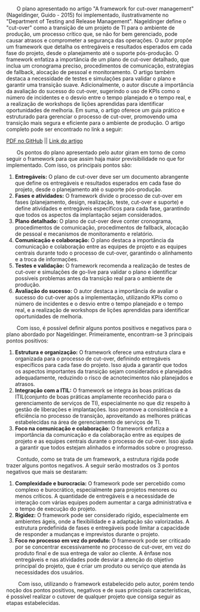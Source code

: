 &emsp;&emsp;O plano apresentado no artigo "A framework for cut-over management"(Nageldinger, Guido - 2015) foi implementado, ilustrativamente no "Department of Testing and Release Management". Nageldinger define o "cut-over" como a transição de um projeto de TI para o ambiente de produção, um processo crítico que, se não for bem gerenciado, pode causar atrasos e comprometer a segurança das operações. O autor propõe um framework que detalha os entregáveis e resultados esperados em cada fase do projeto, desde o planejamento até o suporte pós-produção. O framework enfatiza a importância de um plano de cut-over detalhado, que inclua um cronograma preciso, procedimentos de comunicação, estratégias de fallback, alocação de pessoal e monitoramento. O artigo também destaca a necessidade de testes e simulações para validar o plano e garantir uma transição suave. Adicionalmente, o autor discute a importância da avaliação do sucesso do cut-over, sugerindo o uso de KPIs como o número de incidentes e o desvio entre o tempo planejado e o tempo real, e a realização de workshops de lições aprendidas para identificar oportunidades de melhoria. Em suma, o artigo oferece um guia prático e estruturado para gerenciar o processo de cut-over, promovendo uma transição mais segura e eficiente para o ambiente de produção. O artigo completo pode ser encontrado no link a seguir:

[PDF no GitHub](https://github.com/3R11K/Entrega_S05/blob/main/peerj-cs-29.pdf)   ||    [Link do artigo](https://peerj.com/articles/cs-29/)

&emsp;&emsp;Os pontos do plano apresentado pelo autor giram em torno de como seguir o framework para que assim haja maior previsibilidade no que for implementado. Com isso, os principais pontos são:

1. **Entregáveis:** O plano de cut-over deve ser um documento abrangente que define os entregáveis e resultados esperados em cada fase do projeto, desde o planejamento até o suporte pós-produção. 
2. **Fases e atividades:** O framework divide o processo de cut-over em fases (planejamento, design, realização, teste, cut-over e suporte) e define atividades e entregáveis específicos para cada fase, garantindo que todos os aspectos da implantação sejam considerados.
3. **Plano detalhado:** O plano de cut-over deve conter cronograma, procedimentos de comunicação, procedimentos de fallback, alocação de pessoal e mecanismos de monitoramento e relatório.
4. **Comunicação e colaboração:** O plano destaca a importância da comunicação e colaboração entre as equipes de projeto e as equipes centrais durante todo o processo de cut-over, garantindo o alinhamento e a troca de informações.
5. **Testes e validação:** O framework recomenda a realização de testes de cut-over e simulações de go-live para validar o plano e identificar possíveis problemas antes da transição real para o ambiente de produção.
6. **Avaliação do sucesso:** O autor destaca a importância de avaliar o sucesso do cut-over após a implementação, utilizando KPIs como o número de incidentes e o desvio entre o tempo planejado e o tempo real, e a realização de workshops de lições aprendidas para identificar oportunidades de melhoria. 

&emsp;&emsp;Com isso, é possível definir alguns pontos positivos e negativos para o plano abordado por Nageldinger. Primeiramente, encontram-se 3 principais pontos positivos:

1. **Estrutura e organização:** O framework oferece uma estrutura clara e organizada para o processo de cut-over, definindo entregáveis específicos para cada fase do projeto. Isso ajuda a garantir que todos os aspectos importantes da transição sejam considerados e planejados adequadamente, reduzindo o risco de acnotecimentos não planejados e atrasos.
2. **Integração com a ITIL:** O framework se integra às boas práticas da ITIL(conjunto de boas práticas amplamente reconhecido para o gerenciamento de serviços de TI), especialmente no que diz respeito à gestão de liberações e implantações. Isso promove a consistência e a eficiência no processo de transição, aproveitando as melhores práticas estabelecidas na área de gerenciamento de serviços de TI.
3. **Foco na comunicação e colaboração:** O framework enfatiza a importância da comunicação e da colaboração entre as equipes de projeto e as equipes centrais durante o processo de cut-over. Isso ajuda a garantir que todos estejam alinhados e informados sobre o progresso.

&emsp;&emsp;Contudo, como se trata de um framework, a estrutura rígida pode trazer alguns pontos negativos. A seguir serão mostrados os 3 pontos negativos que mais se destaram:

1. **Complexidade e burocracia:** O framework pode ser percebido como complexo e burocrático, especialmente para projetos menores ou menos críticos. A quantidade de entregáveis e a necessidade de interação com várias equipes podem aumentar a carga administrativa e o tempo de execução do projeto.
2. **Rigidez:** O framework pode ser considerado rígido, especialmente em ambientes ágeis, onde a flexibilidade e a adaptação são valorizadas. A estrutura predefinida de fases e entregáveis pode limitar a capacidade de responder a mudanças e imprevistos durante o projeto.
3. **Foco no processo em vez do produto:** O framework pode ser criticado por se concentrar excessivamente no processo de cut-over, em vez do produto final e de sua entrega de valor ao cliente. A ênfase nos entregáveis e nas atividades pode desviar a atenção do objetivo principal do projeto, que é criar um produto ou serviço que atenda às necessidades dos usuários.

&emsp;&emsp; Com isso, utilizando o framework estabelecido pelo autor, porém tendo noção dos pontos positivos, negativos e de suas principais características, é possível realizar o cutover de qualquer projeto que consiga seguir as etapas estabelecidas.
